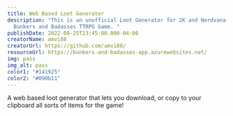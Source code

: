 ```yaml
---
title: Web Based Loot Generator
description: "This is an unofficial Loot Generator for 2K and Nerdvana Games
  Bunkers and Badasses TTRPG Game. "
publishDate: 2022-08-25T23:45:00.000-04:00
creatorName: amvi88
creatorUrl: https://github.com/amvi88/
resourceUrl: https://bunkers-and-badasses-app.azurewebsites.net/
img: pass
img_alt: pass
color1: "#141925"
color2: "#090b11"
---
```

A web based loot generator that lets you download, or copy to your clipboard all sorts of items for the game!
